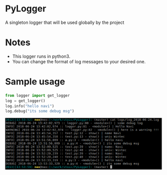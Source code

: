# PyLogger
A singleton logger that will be used globally by the project

# Notes
- This logger runs in python3.
- You can change the format of log messages to your desired one.

# Sample usage
```python
from logger import get_logger
log = get_logger()
log.info("hello navi")
log.debug("its some debug msg")
```

![Alt text](screenshots/logs.png?raw=true "Some Logs")
